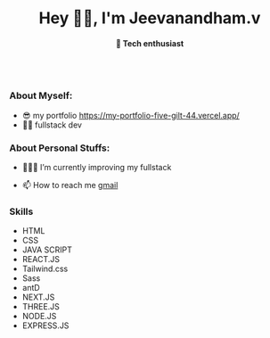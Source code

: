 <h1 align="center">Hey 👋🏽, I'm Jeevanandham.v</h1>
<h4 align="center">🚀 Tech enthusiast</h4>
<br />

<br />

### **About Myself:**
- 😎 my portfolio https://my-portfolio-five-gilt-44.vercel.app/
- 🐱‍🏍 fullstack dev

### **About Personal Stuffs:**

- 👨🏽‍💻 I’m currently improving my fullstack

- 📫 How to reach me [gmail](jeevajeevanandham30@gmail.com)

### **Skills**

- HTML
- CSS
- JAVA SCRIPT
- REACT.JS
- Tailwind.css
- Sass
- antD
- NEXT.JS
- THREE.JS
- NODE.JS
- EXPRESS.JS
